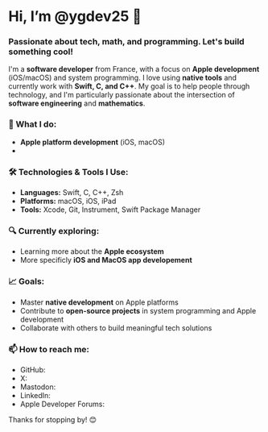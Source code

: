 # Hi, I’m @ygdev25 👋

### Passionate about tech, math, and programming. Let's build something cool!

I'm a **software developer** from France, with a focus on **Apple development** (iOS/macOS) and system programming. I love using **native tools** and currently work with **Swift, C, and C++**. My goal is to help people through technology, and I'm particularly passionate about the intersection of **software engineering** and **mathematics**.

### 💼 What I do:
- **Apple platform development** (iOS, macOS)
- 

### 🛠 Technologies & Tools I Use:
- **Languages:** Swift, C, C++, Zsh
- **Platforms:** macOS, iOS, iPad
- **Tools:** Xcode, Git, Instrument, Swift Package Manager 

### 🔍 Currently exploring:
- Learning more about the **Apple ecosystem**
- More specificly **iOS and MacOS app developement**

### 📈 Goals:
- Master **native development** on Apple platforms
- Contribute to **open-source projects** in system programming and Apple development
- Collaborate with others to build meaningful tech solutions

### 📫 How to reach me:
- GitHub:
- X:
- Mastodon:
- LinkedIn:
- Apple Developer Forums:

Thanks for stopping by! 😊
